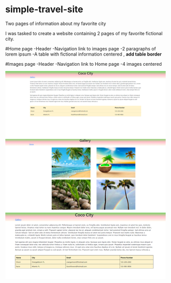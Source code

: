 # simple-travel-site
Two pages of information about my favorite city

I was tasked to create a website containing 2 pages of my favorite fictional city. 

#Home page 
-Header 
-Navigation link to images page
-2 paragraphs of lorem ipsum 
-A table with fictional information centered , **add table border**

#Images page
-Header
-Navigation link to Home page
-4 images centered 




![HomePage](/images/simpleTravelSiteHome.png)
![Gallery](/images/simpleTravelSiteGallery.png)
![HomePagecssStyling](/images/simpleTravelSiteHomeTableStyle.png)

